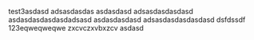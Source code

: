 test3asdasd
adsasdasdas
asdasdasd
adsasdasdasdasd
asdasdasdasdasdadsasd
asdasdasdasd
adsasdasdasdasdasd
dsfdssdf
123eqweqweqwe
zxcvczxvbxzcv
asdasd
